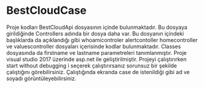 # BestCloudCase
Proje kodları BestCloudApi dosyasının içinde bulunmaktadır.
Bu dosyaya girildiğinde Controllers adında bir dosya daha var. Bu dosyanın içindeki başlıklarda da açıklandığı gibi whoamicontroler alertcontoller  homecontroller ve valuescontroller dosyaları içerisinde kodlar bulunmaktadır.
Classes dosyasında da firstname ve lastname parametreleri tanımlanmıştır.
Proje visual studio 2017 üzerinde asp.net ile geliştirilmiştir.
Projeyi çalıştırırken start without debugging i seçerek çalıştırırsanız sorunsuz bir şekilde çalıştığını görebilirsiniz.
Çalıştığında ekranda case de istenildiği gibi ad ve soyadı görüntüleyebilirsiniz.
